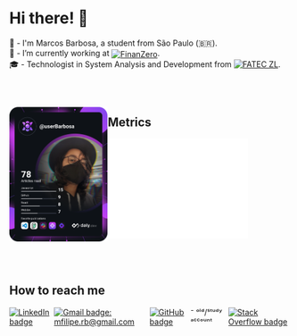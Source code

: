 <h1> Hi there! 👋 </h1>

:billed_cap: - I'm Marcos Barbosa, a student from São Paulo (:brazil:).<br />
:tophat: - I’m currently working at <a href="https://finanzero.com.br/"><img
    src="https://finanzero.com.br/images/logo-finanzero-600.png" alt="FinanZero"
    style="vertical-align:middle;height:20px;" /></a>.<br />
:mortar_board: - Technologist in System Analysis and Development from <a href="http://www.fateczl.edu.br/"><img
    src="https://fateczl.edu.br/engetec/imagem/FATEC_ZONA_LESTE.png" height=20px alt="FATEC ZL" /></a>.<br />

<br /><br />

<a href="https://app.daily.dev/userBarbosa"><img src="https://github.com/userBarbosa/userBarbosa/blob/main/devcard.svg"
    width="35%" alt="Marcos Barbosa's Dev Card" align="left" /></a>

<h2>Metrics</h2>
<img src="https://raw.githubusercontent.com/userBarbosa/metrics/master/metrics.classic.svg" alt="Metrics" width="50%">

<br /><br />

<h2>How to reach me</h2>
<div style="display:flex;justify-content:center;align-items:center;">
  <a href="https://www.linkedin.com/in/marcos-filipe/">
    <img
      src="https://img.shields.io/badge/Marcos%20Filipe-black?style=for-the-badge&logo=linkedin&logoColor=white&labelColor=blue"
      alt="LinkedIn badge" />
  </a>
  <br />
  <a href="mailto:mfilipe.rb@gmail.com">
    <img
      src="https://img.shields.io/badge/mfilipe.rb@gmail.com-black?style=for-the-badge&logo=gmail&logoColor=white&labelColor=red"
      alt="Gmail badge: mfilipe.rb@gmail.com" />
  </a>
  <br />
  <a href="https://github.com/CTRLMarcws">
    <img
      src="https://img.shields.io/badge/CTRLMarcws-black?style=for-the-badge&logo=github&logoColor=black&labelColor=white"
      alt="GitHub badge" />
  </a> ⁻ ᵒˡᵈ/ˢᵗᵘᵈʸ ᵃᶜᶜᵒᵘⁿᵗ
  <br />
  <a href="https://stackoverflow.com/users/20104016/marcos-barbosa">
    <img
      src="https://img.shields.io/badge/Marcos%20Barbosa-black?style=for-the-badge&logo=stackoverflow&labelColor=orange&logoColor=white"
      alt="Stack Overflow badge" />
  </a>
</div>